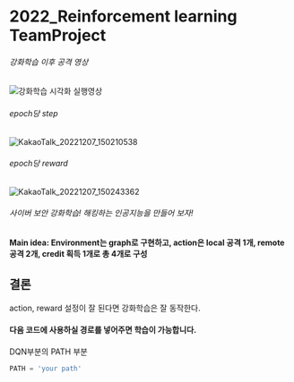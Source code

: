 # 2022_Reinforcement learning TeamProject
###### 강화학습 이후 공격 영상
![강화학습 시각화 실행영상](https://github.com/PG-RDC/TeamProject/assets/130644995/bf512889-fd34-40bf-8899-92a56d95464c)
###### epoch당 step
![KakaoTalk_20221207_150210538](https://github.com/PG-RDC/TeamProject/assets/130644995/d4fc0236-4f52-44af-8798-79304543d795)
###### epoch당 reward
![KakaoTalk_20221207_150243362](https://github.com/PG-RDC/TeamProject/assets/130644995/b7f3a245-0b09-446d-bb02-6af64a64e9be)

###### 사이버 보안 강화학습! 해킹하는 인공지능을 만들어 보자!

#### Main idea: Environment는 graph로 구현하고, action은 local 공격 1개, remote 공격 2개, credit 획득 1개로 총 4개로 구성

## 결론
action, reward 설정이 잘 된다면 강화학습은 잘 동작한다.

#### 다음 코드에 사용하실 경로를 넣어주면 학습이 가능합니다.
DQN부분의 PATH 부분
```python
PATH = 'your path'
```
